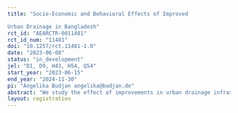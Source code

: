 ```yaml
---
title: "Socio-Economic and Behavioral Effects of Improved
Urban Drainage in Bangladesh"
rct_id: "AEARCTR-0011481"
rct_id_num: "11481"
doi: "10.1257/rct.11481-1.0"
date: "2023-06-08"
status: "in_development"
jel: "D1, D9, H43, H54, Q54"
start_year: "2023-06-15"
end_year: "2024-11-30"
pi: "Angelika Budjan angelika@budjan.de"
abstract: "We study the effect of improvements in urban drainage infrastructure for flood prevention on affected households with a survey in Barishal, Bangladesh. Specifically, our project analyzes the socio-economic and behavioral effects of drainage improvements on affected households. Improvements in drainage systems are a key component for flood control and climate change adaptation in many urban settings around the globe. We will use a spatial regression discontinuity design with the distance to the boundaries of the area benefiting from the project as a running variable. We will complement this analysis with a grid-cell level analysis on the likelihood and length of experiencing a flooding event during the rainy season using satellite imagery as an objective measure of risk exposure."
layout: registration
---
```


